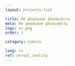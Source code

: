 ```yaml
---
layout: projects-list

title: Не реальная реальность
meta: Не реальная реальность
logo: ur.png
order: 1

category: comics

lang: ru
ref: unreal_reality
---
```

